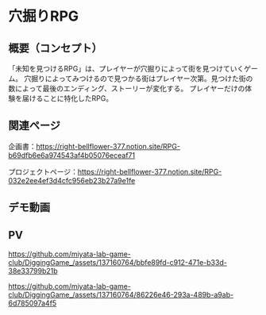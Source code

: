# 穴掘りRPG
## 概要（コンセプト）
「未知を見つけるRPG」は、プレイヤーが穴掘りによって街を見つけていくゲーム。
穴掘りによってみつけるので見つかる街はプレイヤー次第。見つけた街の数によって最後のエンディング、ストーリーが変化する。
プレイヤーだけの体験を届けることに特化したRPG。
## 関連ページ
企画書：https://right-bellflower-377.notion.site/RPG-b69dfb6e6a974543af4b05076eceaf71

プロジェクトページ：https://right-bellflower-377.notion.site/RPG-032e2ee4ef3d4cfc956eb23b27a9e1fe

## デモ動画
## PV


https://github.com/miyata-lab-game-club/DiggingGame_/assets/137160764/bbfe89fd-c912-471e-b33d-38e33799b21b

https://github.com/miyata-lab-game-club/DiggingGame_/assets/137160764/86226e46-293a-489b-a9ab-6d785097a4f5

